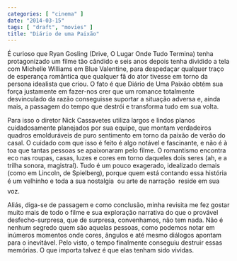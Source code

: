 ```yaml
---
categories: [ "cinema" ]
date: "2014-03-15"
tags: [ "draft", "movies" ]
title: "Diário de uma Paixão"
---
```

É curioso que Ryan Gosling (Drive, O Lugar Onde Tudo Termina) tenha
protagonizado um filme tão cândido e seis anos depois tenha dividido a
tela com Michelle Williams em Blue Valentine, para despedaçar qualquer
traço de esperança romântica que qualquer fã do ator tivesse em torno
da persona idealista que criou. O fato é que Diário de Uma Paixão
obtém sua força justamente em fazer-nos crer que um romance totalmente
desvinculado da razão conseguisse suportar a situação adversa e, ainda
mais, a passagem do tempo que destrói e transforma tudo em sua volta.

Para isso o diretor Nick Cassavetes utiliza largos e lindos planos
cuidadosamente planejados por sua equipe, que montam verdadeiros quadros
emolduráveis de puro sentimento em torno da paixão de verão do casal. O
cuidado com que isso é feito é algo notável e fascinante, e não é à
toa que tantas pessoas se apaixonaram pelo filme. O romantismo encontra
eco nas roupas, casas, luzes e cores em torno daqueles dois seres (ah,
e a trilha sonora, magistral). Tudo é um pouco exagerado, idealizado
demais (como em Lincoln, de Spielberg), porque quem está contando essa
história é um velhinho e toda a sua nostalgia  ou arte de narração
 reside em sua voz.

Aliás, diga-se de passagem e como conclusão, minha revisita me fez
gostar muito mais de todo o filme e sua exploração narrativa do que
o provável desfecho-surpresa, que de surpresa, convenhamos, não tem
nada. Não é nenhum segredo quem são aquelas pessoas, como podemos notar
em inúmeros momentos onde cores, ângulos e até mesmo diálogos apontam
para o inevitável. Pelo visto, o tempo finalmente conseguiu destruir
essas memórias. O que importa talvez é que elas tenham sido vividas.
